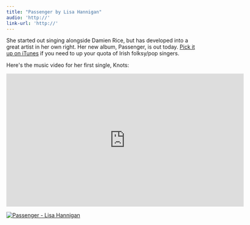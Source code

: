 ```yaml
---
title: "Passenger by Lisa Hannigan"
audio: 'http://'
link-url: 'http://'
---
```

<p>She started out singing alongside Damien Rice, but has developed into a great artist in her own right. Her new album, Passenger, is out today. <a href="http://click.linksynergy.com/fs-bin/stat?id=6PFrOqNV4B8&offerid=146261&type=3&subid=0&tmpid=1826&RD_PARM1=http%253A%252F%252Fitunes.apple.com%252Fca%252Falbum%252Fpassenger%252Fid459132250%253Fuo%253D4%2526partnerId%253D30" target="itunes_store">Pick it up on iTunes</a> if you need to up your quota of Irish folksy/pop singers.</p>
<p>Here's the music video for her first single, Knots:</p>
<p><iframe width="624" height="350" src="http://www.npr.org/player/embeddable/video/player.html?i=140539730&m=140609272" frameborder="0"></iframe></p>
<p><a href="http://click.linksynergy.com/fs-bin/stat?id=6PFrOqNV4B8&offerid=146261&type=3&subid=0&tmpid=1826&RD_PARM1=http%253A%252F%252Fitunes.apple.com%252Fca%252Falbum%252Fpassenger%252Fid459132250%253Fuo%253D4%2526partnerId%253D30" target="itunes_store"><img src="http://ax.phobos.apple.com.edgesuite.net/images/web/linkmaker/badge_itunes-lrg.gif" alt="Passenger - Lisa Hannigan" style="border: 0;"/></a></p>
